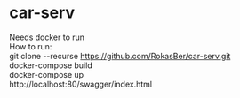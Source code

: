 # car-serv
Needs docker to run \
How to run: \
git clone --recurse https://github.com/RokasBer/car-serv.git \
docker-compose build \
docker-compose up \
http://localhost:80/swagger/index.html
